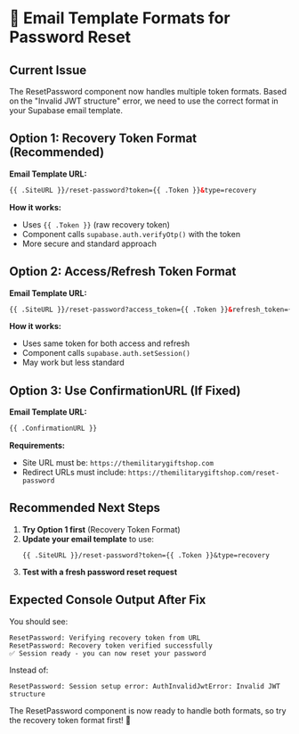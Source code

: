 # 📧 Email Template Formats for Password Reset

## Current Issue
The ResetPassword component now handles multiple token formats. Based on the "Invalid JWT structure" error, we need to use the correct format in your Supabase email template.

## Option 1: Recovery Token Format (Recommended)

**Email Template URL:**
```html
{{ .SiteURL }}/reset-password?token={{ .Token }}&type=recovery
```

**How it works:**
- Uses `{{ .Token }}` (raw recovery token)
- Component calls `supabase.auth.verifyOtp()` with the token
- More secure and standard approach

## Option 2: Access/Refresh Token Format

**Email Template URL:**
```html
{{ .SiteURL }}/reset-password?access_token={{ .Token }}&refresh_token={{ .Token }}
```

**How it works:**
- Uses same token for both access and refresh
- Component calls `supabase.auth.setSession()`
- May work but less standard

## Option 3: Use ConfirmationURL (If Fixed)

**Email Template URL:**
```html
{{ .ConfirmationURL }}
```

**Requirements:**
- Site URL must be: `https://themilitarygiftshop.com`
- Redirect URLs must include: `https://themilitarygiftshop.com/reset-password`

## Recommended Next Steps

1. **Try Option 1 first** (Recovery Token Format)
2. **Update your email template** to use:
   ```
   {{ .SiteURL }}/reset-password?token={{ .Token }}&type=recovery
   ```
3. **Test with a fresh password reset request**

## Expected Console Output After Fix

You should see:
```
ResetPassword: Verifying recovery token from URL
ResetPassword: Recovery token verified successfully
✅ Session ready - you can now reset your password
```

Instead of:
```
ResetPassword: Session setup error: AuthInvalidJwtError: Invalid JWT structure
```

The ResetPassword component is now ready to handle both formats, so try the recovery token format first! 🚀 